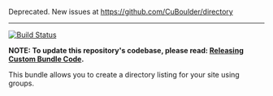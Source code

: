 Deprecated. New issues at https://github.com/CuBoulder/directory

------------------

[![Build Status](https://travis-ci.org/CuBoulder/cu_campus_directory_bundle.svg?branch=master)](https://travis-ci.org/CuBoulder/cu_campus_directory_bundle)

**NOTE: To update this repository's codebase, please read: [Releasing Custom Bundle Code](https://github.com/CuBoulder/express_documentation/blob/master/docs/creating_custom_bundles.md#releasing-custom-bundle-code).**

This bundle allows you to create a directory listing for your site using groups.
